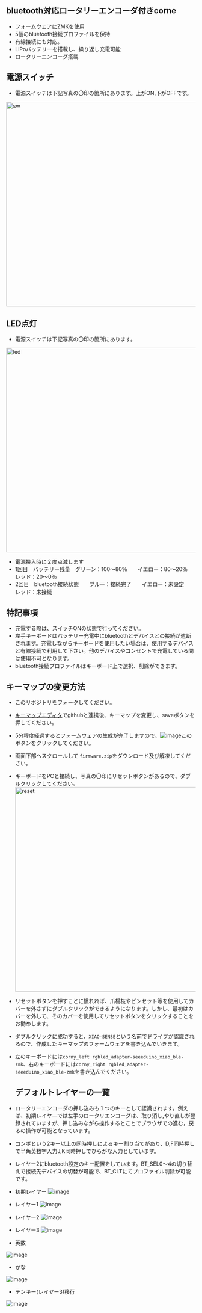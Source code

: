 ## bluetooth対応ロータリーエンコーダ付きcorne
- フォームウェアにZMKを使用
- 5個のbluetooth接続プロファイルを保持
- 有線接続にも対応。
- LiPoバッテリーを搭載し、繰り返し充電可能 
- ロータリーエンコーダ搭載


## 電源スイッチ
- 電源スイッチは下記写真の〇印の箇所にあります。上がON,下がOFFです。
<img width="544" alt="sw" src="https://github.com/tadanaka/test/assets/168345103/5ea64c33-08e8-4d5f-b062-095fe33222ba">


## LED点灯
- 電源スイッチは下記写真の〇印の箇所にあります。
 <img width="544" alt="led" src="https://github.com/tadanaka/test/assets/168345103/b78f4ed4-689e-4280-8033-439a29e60fc2">

- 電源投入時に２度点滅します
- 1回目　バッテリー残量　グリーン：100～80％　　イエロー：80～20％　　レッド：20～0％
- 2回目　bluetooth接続状態　　ブルー：接続完了　　イエロー：未設定　　　レッド：未接続


## 特記事項
- 充電する際は、スイッチONの状態で行ってください。
- 左手キーボードはバッテリー充電中にbluetoothとデバイスとの接続が遮断されます。充電しながらキーボードを使用したい場合は、使用するデバイスと有線接続で利用して下さい。他のデバイスやコンセントで充電している間は使用不可となります。
- bluetooth接続プロファイルはキーボード上で選択、削除ができます。


## キーマップの変更方法

- このリポジトリをフォークしてください。
- [キーマップエディタ](https://nickcoutsos.github.io/keymap-editor/)でgithubと連携後、キーマップを変更し、saveボタンを押してください。
- 5分程度経過するとフォームウェアの生成が完了しますので、![image](https://github.com/tadanaka/test/assets/168345103/dda6d494-b72d-4bc1-aa8f-3bf09780cb94)このボタンをクリックしてください。
- 画面下部へスクロールして `firmware.zip`をダウンロード及び解凍してください。
- キーボードをPCと接続し、写真の〇印にリセットボタンがあるので、ダブルクリックしてください。<img width="544" alt="reset" src="https://github.com/tadanaka/test/assets/168345103/74f45590-e012-42e3-bf16-e35bbbff8ee7">
- リセットボタンを押すことに慣れれば、爪楊枝やピンセット等を使用してカバーを外さずにダブルクリックができるようになります。しかし、最初はカバーを外して、そのカバーを使用してリセットボタンをクリックすることをお勧めします。
- ダブルクリックに成功すると、`XIAO-SENSE`という名前でドライブが認識されるので、作成したキーマップのフォームウェアを書き込んでいきます。
- 左のキーボードには`corny_left rgbled_adapter-seeeduino_xiao_ble-zmk`、右のキーボードには`corny_right rgbled_adapter-seeeduino_xiao_ble-zmk`を書き込んでください。

  ## デフォルトレイヤーの一覧
- ロータリーエンコーダの押し込みも１つのキーとして認識されます。例えば、初期レイヤ―では左手のロータリエンコーダは、取り消し,やり直しが登録されていますが、押し込みながら操作するとことでブラウザでの進む，戻るの操作が可能となっています。
- コンボという2キー以上の同時押しによるキー割り当てがあり、D,F同時押しで半角英数字入力J,K同時押しでひらがな入力としています。
- レイヤー2にbluetooth設定のキー配置をしています。BT_SEL0～4の切り替えで接続先デバイスの切替が可能で、BT_CLTにてプロファイル削除が可能です。

- 初期レイヤー
![image](https://github.com/tadanaka/config-zmk-v/assets/168345103/19bf16c6-8f26-4089-8299-4e8c92263105)
- レイヤー1
![image](https://github.com/tadanaka/config-zmk-v/assets/168345103/d885dab9-d509-4021-90a8-4b634ad9ac0a)
- レイヤー2
![image](https://github.com/tadanaka/config-zmk-v/assets/168345103/b706e26e-55e8-479e-93d3-bed3732f5396)
- レイヤー3
![image](https://github.com/tadanaka/config-zmk-v/assets/168345103/f80cbc93-9624-4e2d-8153-3cf302c16538)
- 英数
  
![image](https://github.com/tadanaka/config-zmk-v/assets/168345103/b6547a28-0012-4da0-9296-b720e02214eb)
- かな
  
![image](https://github.com/tadanaka/config-zmk-v/assets/168345103/80ae9fe0-c29c-4573-8757-47135ff50db9)
- テンキー(レイヤー3)移行
  
![image](https://github.com/tadanaka/config-zmk-v/assets/168345103/9f1cab6e-a79e-4b27-8951-072442dd310e)
